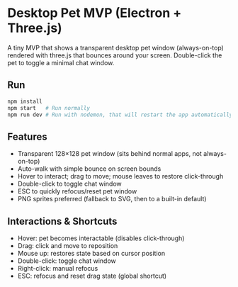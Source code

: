 # Desktop Pet MVP (Electron + Three.js)

A tiny MVP that shows a transparent desktop pet window (always-on-top) rendered with three.js
that bounces around your screen. Double-click the pet to toggle a minimal chat window.

## Run

```sh
npm install
npm start   # Run normally
npm run dev # Run with nodemon, that will restart the app automatically after editing
```

## Features

- Transparent 128×128 pet window (sits behind normal apps, not always-on-top)
- Auto-walk with simple bounce on screen bounds
- Hover to interact; drag to move; mouse leaves to restore click-through
- Double-click to toggle chat window
- ESC to quickly refocus/reset pet window
- PNG sprites preferred (fallback to SVG, then to a built-in default)

## Interactions & Shortcuts

- Hover: pet becomes interactable (disables click-through)
- Drag: click and move to reposition
- Mouse up: restores state based on cursor position
- Double-click: toggle chat window
- Right-click: manual refocus
- ESC: refocus and reset drag state (global shortcut)

